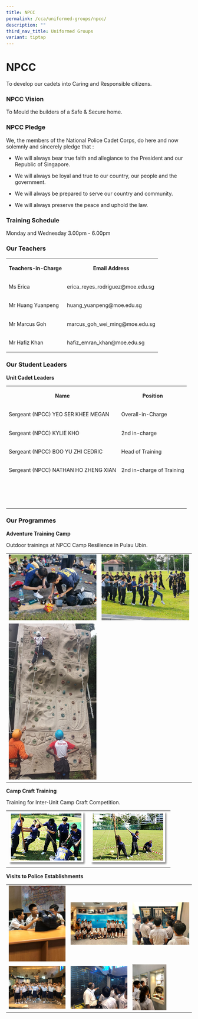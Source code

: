 ```yaml
---
title: NPCC
permalink: /cca/uniformed-groups/npcc/
description: ""
third_nav_title: Uniformed Groups
variant: tiptap
---
```

<h1><strong>NPCC</strong></h1>
<p>To develop our cadets into Caring and Responsible citizens.</p>
<h3><strong>NPCC Vision</strong></h3>
<p>To Mould the builders of a Safe &amp; Secure home.</p>
<h3><strong>NPCC Pledge</strong></h3>
<p>We, the members of the National Police Cadet Corps, do here and now solemnly
and sincerely pledge that :</p>
<ul>
<li>
<p>We will always bear true faith and allegiance to the President and our
Republic of Singapore.</p>
</li>
<li>
<p>We will always be loyal and true to our country, our people and the government.</p>
</li>
<li>
<p>We will always be prepared to serve our country and community.</p>
</li>
<li>
<p>We will always preserve the peace and uphold the law.</p>
</li>
</ul>
<h3><strong>Training Schedule</strong></h3>
<p>Monday and Wednesday&nbsp;3.00pm - 6.00pm</p>
<h3><strong>Our Teachers</strong></h3>
<table style="minWidth: 50px">
<colgroup>
<col>
<col>
</colgroup>
<tbody>
<tr>
<th rowspan="1" colspan="1">
<p>Teachers-in-Charge</p>
</th>
<th rowspan="1" colspan="1">
<p>Email Address</p>
</th>
</tr>
<tr>
<td rowspan="1" colspan="1">
<p>Ms Erica</p>
</td>
<td rowspan="1" colspan="1">
<p>erica_reyes_rodriguez@moe.edu.sg</p>
</td>
</tr>
<tr>
<td rowspan="1" colspan="1">
<p>Mr Huang Yuanpeng</p>
</td>
<td rowspan="1" colspan="1">
<p>huang_yuanpeng@moe.edu.sg</p>
</td>
</tr>
<tr>
<td rowspan="1" colspan="1">
<p>Mr Marcus Goh</p>
</td>
<td rowspan="1" colspan="1">
<p>marcus_goh_wei_ming@moe.edu.sg</p>
</td>
</tr>
<tr>
<td rowspan="1" colspan="1">
<p>Mr Hafiz Khan</p>
</td>
<td rowspan="1" colspan="1">
<p>hafiz_emran_khan@moe.edu.sg</p>
</td>
</tr>
</tbody>
</table>
<h3><strong>Our Student Leaders</strong></h3>
<p><strong>Unit Cadet Leaders</strong>
</p>
<table style="minWidth: 50px">
<colgroup>
<col>
<col>
</colgroup>
<tbody>
<tr>
<th rowspan="1" colspan="1">
<p>Name</p>
</th>
<th rowspan="1" colspan="1">
<p>Position</p>
</th>
</tr>
<tr>
<td rowspan="1" colspan="1">
<p>Sergeant (NPCC) YEO SER KHEE MEGAN</p>
</td>
<td rowspan="1" colspan="1">
<p>Overall-in-Charge</p>
</td>
</tr>
<tr>
<td rowspan="1" colspan="1">
<p>Sergeant (NPCC) KYLIE KHO</p>
</td>
<td rowspan="1" colspan="1">
<p>2nd in-charge</p>
</td>
</tr>
<tr>
<td rowspan="1" colspan="1">
<p>Sergeant (NPCC) BOO YU ZHI CEDRIC</p>
</td>
<td rowspan="1" colspan="1">
<p>Head of Training</p>
</td>
</tr>
<tr>
<td rowspan="1" colspan="1">
<p>Sergeant (NPCC) NATHAN HO ZHENG XIAN</p>
</td>
<td rowspan="1" colspan="1">
<p>2nd in-charge of Training</p>
</td>
</tr>
<tr>
<td rowspan="1" colspan="1">
<p></p>
</td>
<td rowspan="1" colspan="1">
<p></p>
</td>
</tr>
<tr>
<td rowspan="1" colspan="1">
<p></p>
</td>
<td rowspan="1" colspan="1">
<p></p>
</td>
</tr>
<tr>
<td rowspan="1" colspan="1">
<p></p>
</td>
<td rowspan="1" colspan="1">
<p></p>
</td>
</tr>
<tr>
<td rowspan="1" colspan="1">
<p></p>
</td>
<td rowspan="1" colspan="1">
<p></p>
</td>
</tr>
</tbody>
</table>
<h3><strong>Our Programmes</strong></h3>
<p><strong>Adventure Training Camp</strong>
</p>
<p>Outdoor trainings at NPCC Camp Resilience in Pulau Ubin.</p>
<table style="minWidth: 50px">
<colgroup>
<col>
<col>
</colgroup>
<tbody>
<tr>
<td rowspan="1" colspan="1">
<div class="isomer-image-wrapper">
<img style="width: 100%" height="auto" width="100%" alt="" src="/images/Cca/NPCC/Time%20for%20some%20outdoor%20cooking.jpg">
</div>
</td>
<td rowspan="1" colspan="1">
<div class="isomer-image-wrapper">
<img style="width: 100%" height="auto" width="100%" alt="" src="/images/Cca/NPCC/New%20friendships%20forged%20with%20cadets%20from%20other%20schools.jpg">
</div>
</td>
</tr>
<tr>
<td rowspan="1" colspan="1">
<div class="isomer-image-wrapper">
<img style="width: 100%" height="auto" width="100%" alt="" src="/images/Cca/NPCC/Rock%20Climbing.jpg">
</div>
</td>
<td rowspan="1" colspan="1">
<p></p>
</td>
</tr>
</tbody>
</table>
<p><strong>Camp Craft Training</strong>
</p>
<p>Training for Inter-Unit Camp Craft Competition.</p>
<table style="minWidth: 50px">
<colgroup>
<col>
<col>
</colgroup>
<tbody>
<tr>
<td rowspan="1" colspan="1">
<div class="isomer-image-wrapper">
<img style="width: 100%" height="auto" width="100%" alt="" src="/images/Cca/NPCC/npcc05.png">
</div>
</td>
<td rowspan="1" colspan="1">
<div class="isomer-image-wrapper">
<img style="width: 100%" height="auto" width="100%" alt="" src="/images/Cca/NPCC/npcc06.png">
</div>
</td>
</tr>
</tbody>
</table>
<p><strong>Visits to Police Establishments</strong>
</p>
<table style="minWidth: 75px">
<colgroup>
<col>
<col>
<col>
</colgroup>
<tbody>
<tr>
<td rowspan="1" colspan="1">
<div class="isomer-image-wrapper">
<img style="width: 100%" height="auto" width="100%" alt="" src="/images/Cca/NPCC/Geylang%20NPC%20visit.jpeg">
</div>
</td>
<td rowspan="1" colspan="1">
<div class="isomer-image-wrapper">
<img style="width: 100%" height="auto" width="100%" alt="" src="/images/Cca/NPCC/ICA%20Visit.jpg">
</div>
</td>
<td rowspan="1" colspan="1">
<div class="isomer-image-wrapper">
<img style="width: 100%" height="auto" width="100%" alt="" src="/images/Cca/NPCC/Learning%20more%20about%20ICA.jpg">
</div>
</td>
</tr>
<tr>
<td rowspan="1" colspan="1">
<div class="isomer-image-wrapper">
<img style="width: 100%" height="auto" width="100%" alt="" src="/images/Cca/NPCC/Police%20Heritage%20Centre%20Visit.jpeg">
</div>
</td>
<td rowspan="1" colspan="1">
<div class="isomer-image-wrapper">
<img style="width: 100%" height="auto" width="100%" alt="" src="/images/Cca/NPCC/Learning%20more%20about%20the%20history%20of%20SPF%20during%20our%20Police%20Heritage%20Centre%20Visit.jpeg">
</div>
</td>
<td rowspan="1" colspan="1">
<div class="isomer-image-wrapper">
<img style="width:60%" height="auto" width="100%" src="/images/Cca/NPCC/Appreciating%20how%20ICA%20keeps%20Singapore%20safe.jpg">
</div>
</td>
</tr>
</tbody>
</table>
<p></p>